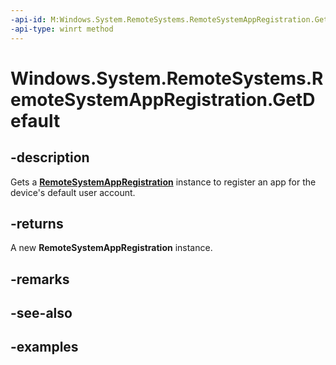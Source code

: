```yaml
---
-api-id: M:Windows.System.RemoteSystems.RemoteSystemAppRegistration.GetDefault
-api-type: winrt method
---
```


<!-- Method syntax.
public RemoteSystemAppRegistration RemoteSystemAppRegistration.GetDefault()
-->

# Windows.System.RemoteSystems.RemoteSystemAppRegistration.GetDefault

## -description
Gets a **[RemoteSystemAppRegistration](RemoteSystemAppRegistration.md)** instance to register an app for the device's default user account.

## -returns
A new **RemoteSystemAppRegistration** instance.

## -remarks

## -see-also

## -examples

